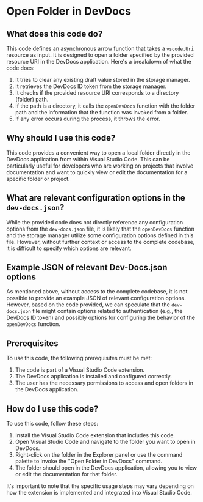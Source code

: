 
  
  # **Open Folder in DevDocs**

## What does this code do?

This code defines an asynchronous arrow function that takes a `vscode.Uri` resource as input. It is designed to open a folder specified by the provided resource URI in the DevDocs application. Here's a breakdown of what the code does:

1. It tries to clear any existing draft value stored in the storage manager.
2. It retrieves the DevDocs ID token from the storage manager.
3. It checks if the provided resource URI corresponds to a directory (folder) path.
4. If the path is a directory, it calls the `openDevDocs` function with the folder path and the information that the function was invoked from a folder.
5. If any error occurs during the process, it throws the error.

## Why should I use this code?

This code provides a convenient way to open a local folder directly in the DevDocs application from within Visual Studio Code. This can be particularly useful for developers who are working on projects that involve documentation and want to quickly view or edit the documentation for a specific folder or project.

## What are relevant configuration options in the `dev-docs.json`?

While the provided code does not directly reference any configuration options from the `dev-docs.json` file, it is likely that the `openDevDocs` function and the storage manager utilize some configuration options defined in this file. However, without further context or access to the complete codebase, it is difficult to specify which options are relevant.

## Example JSON of relevant Dev-Docs.json options

As mentioned above, without access to the complete codebase, it is not possible to provide an example JSON of relevant configuration options. However, based on the code provided, we can speculate that the `dev-docs.json` file might contain options related to authentication (e.g., the DevDocs ID token) and possibly options for configuring the behavior of the `openDevDocs` function.

## Prerequisites

To use this code, the following prerequisites must be met:

1. The code is part of a Visual Studio Code extension.
2. The DevDocs application is installed and configured correctly.
3. The user has the necessary permissions to access and open folders in the DevDocs application.

## How do I use this code?

To use this code, follow these steps:

1. Install the Visual Studio Code extension that includes this code.
2. Open Visual Studio Code and navigate to the folder you want to open in DevDocs.
3. Right-click on the folder in the Explorer panel or use the command palette to invoke the "Open Folder in DevDocs" command.
4. The folder should open in the DevDocs application, allowing you to view or edit the documentation for that folder.

It's important to note that the specific usage steps may vary depending on how the extension is implemented and integrated into Visual Studio Code.
  
  